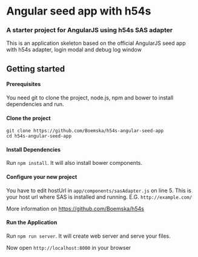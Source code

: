 # Angular seed app with h54s

### A starter project for AngularJS using h54s SAS adapter

This is an application skeleton based on the official AngularJS seed app with h54s adapter, login modal and debug log window


## Getting started

#### Prerequisites
You need git to clone the project, node.js, npm and bower to install dependencies and run.

#### Clone the project
```
git clone https://github.com/Boemska/h54s-angular-seed-app
cd h54s-angular-seed-app
```

#### Install Dependencies
Run `npm install`. It will also install bower components.

#### Configure your new project
You have to edit hostUrl in `app/components/sasAdapter.js` on line 5. This is your host url where SAS is installed and running.
E.G. `http://example.com/`

More information on https://github.com/Boemska/h54s

#### Run the Application
Run `npm run server`. It will create web server and serve your files.

Now open `http://localhost:8000` in your browser
